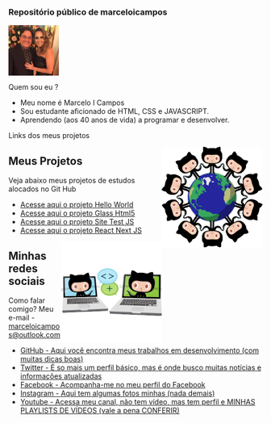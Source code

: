 ### Repositório público de marceloicampos

<head>
  <meta charset="utf-8">
  <link rel="shortcut icon" href="./favicon.ico" type="image/x-icon">
</head>

<img align="center" src="./imagens/avatar_celo_cris.jpg" width="100">

Quem sou eu ?

* Meu nome é Marcelo I Campos
* Sou estudante aficionado de HTML, CSS e JAVASCRIPT. 
* Aprendendo (aos 40 anos de vida) a programar e desenvolver.

Links dos meus projetos

<img align="right" src="./imagens/benevocats2.png" width="200">

## Meus Projetos

Veja abaixo meus projetos de estudos alocados no Git Hub

* [Acesse aqui o projeto Hello World](https://marceloicampos.github.io/site-hello-world/)
* [Acesse aqui o projeto Glass Html5](https://marceloicampos.github.io/site-glass-html5/)
* [Acesse aqui o projeto Site Test JS](https://marceloicampos.github.io/site-test-javascript/)
* [Acesse aqui o projeto React Next JS](https://marceloicampos.com)

<img align="right" src="./imagens/collabocats2.png" width="200">

## Minhas redes sociais

Como falar comigo? Meu e-mail - marceloicampos@outlook.com

* [GitHub - Aqui você encontra meus trabalhos em desenvolvimento (com muitas dicas boas)](https://github.com/marceloicampos)
* [Twitter - É so mais um perfil básico, mas é onde busco muitas notícias e informações atualizadas](https://twitter.com/marceloicampos)
* [Facebook - Acompanha-me no meu perfil do Facebook](https://www.facebook.com/marceloicampos)
* [Instagram - Aqui tem algumas fotos minhas (nada demais)](https://www.instagram.com/marceloicampos)
* [Youtube - Acessa meu canal, não tem vídeo, mas tem perfil e MINHAS PLAYLISTS DE VÍDEOS (vale a pena CONFERIR)](https://www.youtube.com/user/MICChannel79/playlists)
